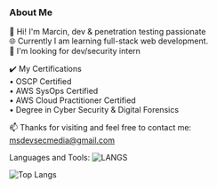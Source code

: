 ### About Me 

🔭 Hi! I'm Marcin, dev & penetration testing passionate   
🌐 Currently I am learning full-stack web development.  
💼 I'm looking for dev/security intern  
  
✔️ My Certifications  
• OSCP Certified  
• AWS SysOps Certified  
• AWS Cloud Practitioner Certified  
• Degree in Cyber Security & Digital Forensics  
      
📫 Thanks for visiting and feel free to contact me: msdevsecmedia@gmail.com

Languages and Tools:
![LANGS](https://github.com/msdevsec/msdevsec/assets/63856206/69c5f6a6-d5ff-47e3-8a58-c38b19f5192d)


![Top Langs](https://github-readme-stats.vercel.app/api/top-langs/?username=msdevsec&layout=compact)

